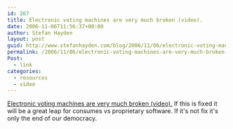 ```yaml
---
id: 267
title: Electronic voting machines are very much broken (video).
date: 2006-11-06T11:56:37+00:00
author: Stefan Hayden
layout: post
guid: http://www.stefanhayden.com/blog/2006/11/06/electronic-voting-machines-are-very-much-broken-video/
permalink: /2006/11/06/electronic-voting-machines-are-very-much-broken-video/
Post:
  - link
categories:
  - resources
  - video
---
```

<p><a href="http://video.google.com/videoplay?docid=8367786376074634512">Electronic voting machines are very much broken (video).</a> If this is fixed it will be a great leap for consumes vs proprietary software. If it's not fix it's only the end of our democracy.
</p>
